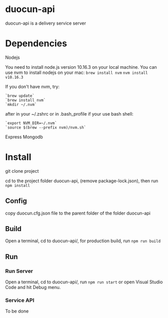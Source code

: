 # duocun-api

duocun-api is a delivery service server

# Dependencies

Nodejs

  You need to install node.js version 10.16.3 on your local machine. You can use nvm to install nodejs on your mac:
  `brew install nvm`
  `nvm install v10.16.3`
  
  If you don't have nvm, try:
  
    `brew update`
    `brew install nvm`
    `mkdir ~/.nvm`

  after in your ~/.zshrc or in .bash_profile if your use bash shell: 

    `export NVM_DIR=~/.nvm`
    `source $(brew --prefix nvm)/nvm.sh`
    
Express
Mongodb

# Install

git clone project

cd to the project folder duocun-api, (remove package-lock.json), then run `npm install`


## Config
copy duocun.cfg.json file to the parent folder of the folder duocun-api

## Build
Open a terminal, cd to duocun-api/, for production build, run `npm run build`


## Run

### Run Server

Open a terminal, cd to duocun-api/, run `npm run start` or open Visual Studio Code and hit Debug menu.


### Service API

To be done


